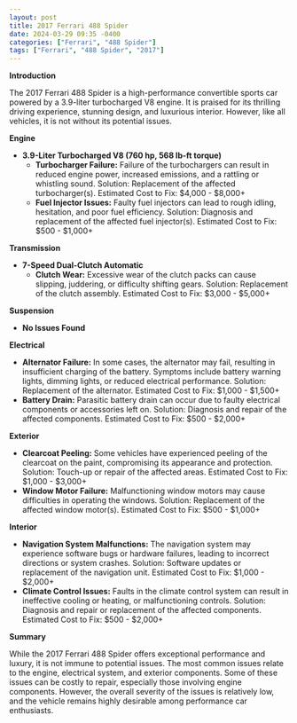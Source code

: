 ```yaml
---
layout: post
title: 2017 Ferrari 488 Spider
date: 2024-03-29 09:35 -0400
categories: ["Ferrari", "488 Spider"]
tags: ["Ferrari", "488 Spider", "2017"]
---
```

**Introduction**

The 2017 Ferrari 488 Spider is a high-performance convertible sports car powered by a 3.9-liter turbocharged V8 engine. It is praised for its thrilling driving experience, stunning design, and luxurious interior. However, like all vehicles, it is not without its potential issues.

**Engine**

* **3.9-Liter Turbocharged V8 (760 hp, 568 lb-ft torque)**
    * **Turbocharger Failure:** Failure of the turbochargers can result in reduced engine power, increased emissions, and a rattling or whistling sound. Solution: Replacement of the affected turbocharger(s). Estimated Cost to Fix: $4,000 - $8,000+
    * **Fuel Injector Issues:** Faulty fuel injectors can lead to rough idling, hesitation, and poor fuel efficiency. Solution: Diagnosis and replacement of the affected fuel injector(s). Estimated Cost to Fix: $500 - $1,000+

**Transmission**

* **7-Speed Dual-Clutch Automatic**
    * **Clutch Wear:** Excessive wear of the clutch packs can cause slipping, juddering, or difficulty shifting gears. Solution: Replacement of the clutch assembly. Estimated Cost to Fix: $3,000 - $5,000+

**Suspension**

* **No Issues Found**

**Electrical**

* **Alternator Failure:** In some cases, the alternator may fail, resulting in insufficient charging of the battery. Symptoms include battery warning lights, dimming lights, or reduced electrical performance. Solution: Replacement of the alternator. Estimated Cost to Fix: $1,000 - $1,500+
* **Battery Drain:** Parasitic battery drain can occur due to faulty electrical components or accessories left on. Solution: Diagnosis and repair of the affected components. Estimated Cost to Fix: $500 - $2,000+

**Exterior**

* **Clearcoat Peeling:** Some vehicles have experienced peeling of the clearcoat on the paint, compromising its appearance and protection. Solution: Touch-up or repair of the affected areas. Estimated Cost to Fix: $1,000 - $3,000+
* **Window Motor Failure:** Malfunctioning window motors may cause difficulties in operating the windows. Solution: Replacement of the affected window motor(s). Estimated Cost to Fix: $500 - $1,000+

**Interior**

* **Navigation System Malfunctions:** The navigation system may experience software bugs or hardware failures, leading to incorrect directions or system crashes. Solution: Software updates or replacement of the navigation unit. Estimated Cost to Fix: $1,000 - $2,000+
* **Climate Control Issues:** Faults in the climate control system can result in ineffective cooling or heating, or malfunctioning controls. Solution: Diagnosis and repair or replacement of the affected components. Estimated Cost to Fix: $500 - $2,000+

**Summary**

While the 2017 Ferrari 488 Spider offers exceptional performance and luxury, it is not immune to potential issues. The most common issues relate to the engine, electrical system, and exterior components. Some of these issues can be costly to repair, especially those involving engine components. However, the overall severity of the issues is relatively low, and the vehicle remains highly desirable among performance car enthusiasts.
